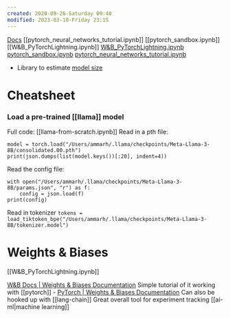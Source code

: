 ```yaml
---
created: 2020-09-26-Saturday 09:40
modified: 2023-03-10-Friday 23:15
---
```


[Docs](https://pytorch.org/docs/stable/nn.html)
[[pytorch_neural_networks_tutorial.ipynb]]
[[pytorch_sandbox.ipynb]]
[[W&B_PyTorchLightning.ipynb]]
[W&B_PyTorchLightning.ipynb](https://drive.google.com/open?id=1fGp5paaPbotg7j-XQgbVClq0seNQm6vF&authuser=mrahusain%40gmail.com&usp=drive_fs)
[pytorch_sandbox.ipynb](https://drive.google.com/open?id=1fNh_ImWOpTyRCgKQsdUdfdTOibUSlcpk&authuser=mrahusain%40gmail.com&usp=drive_fs)
[pytorch_neural_networks_tutorial.ipynb](https://drive.google.com/open?id=1fSzivEXN5GTuG_Y93L35685pMe3mkx_I&authuser=mrahusain%40gmail.com&usp=drive_fs)

- Library to estimate [model size](https://github.com/jacobkimmel/pytorch_modelsize)

# Cheatsheet
### Load a pre-trained [[llama]] model
Full code: [[llama-from-scratch.ipynb]]
Read in a pth file:
``` 
model = torch.load("/Users/ammarh/.llama/checkpoints/Meta-Llama-3-8B/consolidated.00.pth")
print(json.dumps(list(model.keys())[:20], indent=4))
```
Read the config file:
``` 
with open("/Users/ammarh/.llama/checkpoints/Meta-Llama-3-8B/params.json", "r") as f:
	config = json.load(f)
print(config)
```

Read in tokenizer
`tokens = load_tiktoken_bpe("/Users/ammarh/.llama/checkpoints/Meta-Llama-3-8B/tokenizer.model")`


# Weights & Biases

[[W&B_PyTorchLightning.ipynb]]

[W&B Docs | Weights & Biases Documentation](https://docs.wandb.ai/?_gl=1*1puc6q9*_ga*NTIzMDIwMjQ3LjE2ODUxNDE1OTY.*_ga_JH1SJHJQXJ*MTY4NTQ4Nzk4Ny43LjEuMTY4NTQ4Nzk5MC41Ny4wLjA.)
Simple tutorial of it working with [[pytorch]] - [PyTorch | Weights & Biases Documentation](https://docs.wandb.ai/tutorials/pytorch)
Can also be hooked up with [[lang-chain]]
Great overall tool for experiment tracking [[ai-ml|machine learning]]
